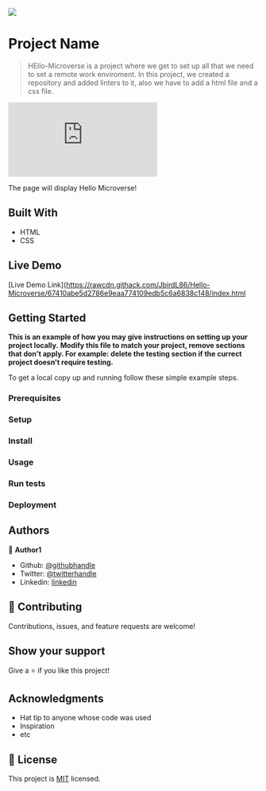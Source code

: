 ![](https://img.shields.io/badge/Microverse-blueviolet)

# Project Name

> HEllo-Microverse is a project where we get to set up all that we need to set a remote work enviroment. In this project, we created a repository and added linters to it, also we have to add a html file and a css file.

![screenshot](https://rawcdn.githack.com/JbirdL86/Hello-World/6b13fe40173fca2382ccd5af586136d93779e768/index.html)

The page will display Hello Microverse!

## Built With

- HTML
- CSS

## Live Demo

[Live Demo Link](https://rawcdn.githack.com/JbirdL86/Hello-Microverse/67410abe5d2786e9eaa774109edb5c6a6838c148/index.html


## Getting Started

**This is an example of how you may give instructions on setting up your project locally.**
**Modify this file to match your project, remove sections that don't apply. For example: delete the testing section if the currect project doesn't require testing.**


To get a local copy up and running follow these simple example steps.

### Prerequisites

### Setup

### Install

### Usage

### Run tests

### Deployment



## Authors

👤 **Author1**

- Github: [@githubhandle](https://github.com/JbirdL86)
- Twitter: [@twitterhandle](https://twitter.com/JuanLui06498455)
- Linkedin: [linkedin](https://www.linkedin.com/in/juan-luis-0551921aa/)


## 🤝 Contributing

Contributions, issues, and feature requests are welcome!


## Show your support

Give a ⭐️ if you like this project!

## Acknowledgments

- Hat tip to anyone whose code was used
- Inspiration
- etc

## 📝 License

This project is [MIT](./MIT.md) licensed.